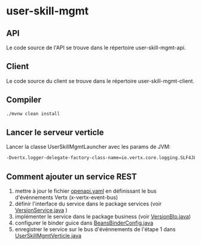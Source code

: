 # user-skill-mgmt

## API
Le code source de l'API se trouve dans le répertoire user-skill-mgmt-api.

## Client
Le code source du client se trouve dans le répertoire user-skill-mgmt-client.

## Compiler
```zsh
./mvnw clean install
```

## Lancer le serveur verticle
Lancer la classe UserSkillMgmtLauncher avec les params de JVM:
```zsh
-Dvertx.logger-delegate-factory-class-name=io.vertx.core.logging.SLF4JLogDelegateFactory
```

## Comment ajouter un service REST

1. mettre à jour le fichier [openapi.yaml](user-skill-mgmt-api/src/main/resources/openapi.yaml) en définissant le bus d'événnements Vertx (x-vertx-event-bus)
1. définir l'interface du service dans le package services (voir [VersionService.java](user-skill-mgmt-api/src/main/java/fr/softeam/opus/userskillmgmt/services/VersionService.java) )
1. implémenter le service dans le package business (voir [VersionBlo.java](user-skill-mgmt-api/src/main/java/fr/softeam/opus/userskillmgmt/business/version/VersionBlo.java))
1. configurer le binder guice dans [BeansBinderConfig.java](user-skill-mgmt-api/src/main/java/fr/softeam/opus/userskillmgmt/configuration/BeansBinderConfig.java)
1. enregistrer le service sur le bus d'événnements de l'étape 1 dans [UserSkillMgmtVerticle.java](user-skill-mgmt-api/src/main/java/fr/softeam/opus/userskillmgmt/UserSkillMgmtVerticle.java)
 